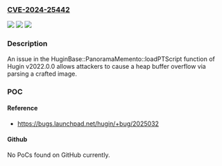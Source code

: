 ### [CVE-2024-25442](https://cve.mitre.org/cgi-bin/cvename.cgi?name=CVE-2024-25442)
![](https://img.shields.io/static/v1?label=Product&message=n%2Fa&color=blue)
![](https://img.shields.io/static/v1?label=Version&message=n%2Fa&color=blue)
![](https://img.shields.io/static/v1?label=Vulnerability&message=n%2Fa&color=brighgreen)

### Description

An issue in the HuginBase::PanoramaMemento::loadPTScript function of Hugin v2022.0.0 allows attackers to cause a heap buffer overflow via parsing a crafted image.

### POC

#### Reference
- https://bugs.launchpad.net/hugin/+bug/2025032

#### Github
No PoCs found on GitHub currently.

